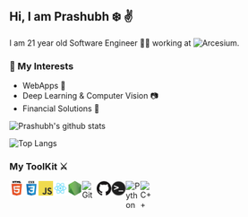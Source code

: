 ## Hi, I am Prashubh :snowflake: :v:

I am 21 year old Software Engineer :technologist: working at ![Arcesium](https://www.arcesium.com/).

### 🌱 My Interests
- WebApps :rocket:
- Deep Learning & Computer Vision :camera:
- Financial Solutions :scroll:

![Prashubh's github stats](https://github-readme-stats.vercel.app/api?username=PrashubhAtri&show_icons=true&hide_border=true&theme=onedark)

![Top Langs](https://github-readme-stats.vercel.app/api/top-langs/?username=PrashubhAtri&hide_border=true&theme=onedark&lang_count=3&layout=compact)

### My ToolKit :crossed_swords:
<p>
    <img align="left" alt="HTML5" width="26px" src="https://raw.githubusercontent.com/github/explore/80688e429a7d4ef2fca1e82350fe8e3517d3494d/topics/html/html.png" title="HTML"/>
    <img align="left" alt="CSS3" width="26px" src="https://raw.githubusercontent.com/github/explore/80688e429a7d4ef2fca1e82350fe8e3517d3494d/topics/css/css.png" title="CSS"/>
    <img align="left" alt="JavaScript" width="26px" src="https://raw.githubusercontent.com/github/explore/80688e429a7d4ef2fca1e82350fe8e3517d3494d/topics/javascript/javascript.png"  title="JavaScript"/>
    <img align="left" alt="React" width="26px" src="https://raw.githubusercontent.com/github/explore/80688e429a7d4ef2fca1e82350fe8e3517d3494d/topics/react/react.png" title="React"/>
    <img align="left" alt="Node.js" width="26px" src="https://raw.githubusercontent.com/github/explore/80688e429a7d4ef2fca1e82350fe8e3517d3494d/topics/nodejs/nodejs.png" title="Node" />
    <img align="left" alt="Git" width="26px" src="https://git-scm.com/images/logos/downloads/Git-Icon-1788C.png" title="Git" />
    <img align="left" alt="GitHub" width="26px" src="https://raw.githubusercontent.com/github/explore/78df643247d429f6cc873026c0622819ad797942/topics/github/github.png" title="GitHub" />
    <img align="left" alt="Terminal" width="26px" src="https://raw.githubusercontent.com/github/explore/80688e429a7d4ef2fca1e82350fe8e3517d3494d/topics/terminal/terminal.png" title="Terminal" />
    <img align="left" alt="Python" width="26px" src="https://cdn4.iconfinder.com/data/icons/logos-and-brands/512/267_Python_logo-512.png" title="Python" />
    <img align="left" alt="C++" width="26px" src="https://raw.githubusercontent.com/isocpp/logos/master/cpp_logo.png" title="C++" />
</p>

<!-- ![Prashubh's wakatime stats](https://github-readme-stats.vercel.app/api/wakatime?username=PrashubhAtri) -->

<!--
**PrashubhAtri/PrashubhAtri** is a ✨ _special_ ✨ repository because its `README.md` (this file) appears on your GitHub profile.

Here are some ideas to get you started:

- 🔭 I’m currently working on ...
- 🌱 I’m currently learning ...
- 👯 I’m looking to collaborate on ...
- 🤔 I’m looking for help with ...
- 💬 Ask me about ...
- 📫 How to reach me: ...
- 😄 Pronouns: ...
- ⚡ Fun fact: ...
-->
